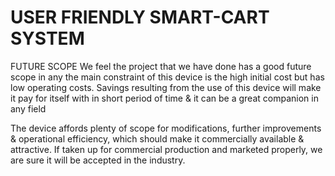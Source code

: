 #  USER FRIENDLY SMART-CART SYSTEM
FUTURE SCOPE
We feel the project that we have done has a good future scope in any the main constraint of this device is the high initial cost but has low operating costs. 
Savings resulting from the use of this device will make it pay for itself with in short period of time & it can be a great companion in any field 
	
 The device affords plenty of scope for modifications, further improvements & operational efficiency, which should make it commercially available & attractive. If taken up for commercial production and marketed properly, we are sure it will be accepted in the industry.
